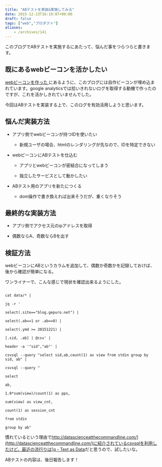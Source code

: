```yaml
---
title: "ABテストを実装&実施してみる"
date: 2015-12-23T16:19:07+09:00
draft: false
tags: ["web","プロダクト"]
aliases:
    - /archives/141
---
```


このブログでABテストを実施するにあたって、悩んだ事をつらつらと書きます。

## 既にあるwebビーコンを活かしたい

[webビーコンを作った ](http://blog.gepuro.net/archives/131)にあるように、このブログには自作ビーコンが埋め込まれています。google analyticsでは拾いきれないログを取得する動機で作ったのですが、これを活かしきれていませんでした。

今回はABテストを実装する上で、このログを有効活用しようと思います。


## 悩んだ実装方法

* アプリ側でwebビーコンが持つIDを使いたい
    * 新規ユーザの場合、htmlのレンダリングが先なので、IDを特定できない
 * webビーコンにABテストを仕込む
    * アプリとwebビーコンが密結合になってしまう
    * 独立したサービスとして動かしたい
* ABテスト用のアプリを新たにつくる
    * dom操作で書き換えれば出来そうだが、重くなりそう

## 最終的な実装方法

* アプリ側でアクセス元のipアドレスを取得
* 偶数ならA、奇数ならBを出す

## 検証方法

webビーコンにABというカラムを追加して、偶数か奇数かを記録しておけば、後から確認が簡単になる。

ワンライナーで、こんな感じで現状を確認出来るようにした。
~~~
cat data/* |
jq -r '
select(.site=="blog.gepuro.net") |
select(.ab==1 or .ab==0) |
select(.ymd >= 20151221) |
[.sid, .ab] | @csv' |
header -a '"sid","ab"' |
csvsql --query "select sid,ab,count(1) as view from stdin group by sid, ab" |
csvsql --query "
select
ab,
1.0*sum(view)/count(1) as pps,
sum(view) as view_cnt,
count(1) as session_cnt
from stdin
group by ab"
~~~

慣れているという理由で[http://datascienceatthecommandline.com/](http://datascienceatthecommandline.com/)に紹介されているcsvsqlを利用したけど、最近の流行りは[q - Text as Data](http://harelba.github.io/q/index.html)だと思うので、試したいな。

ABテストの内容は、後日報告します！

